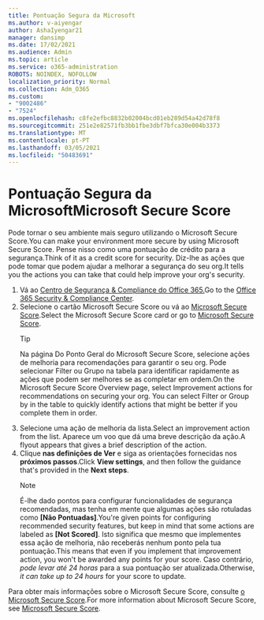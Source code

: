 ```yaml
---
title: Pontuação Segura da Microsoft
ms.author: v-aiyengar
author: AshaIyengar21
manager: dansimp
ms.date: 17/02/2021
ms.audience: Admin
ms.topic: article
ms.service: o365-administration
ROBOTS: NOINDEX, NOFOLLOW
localization_priority: Normal
ms.collection: Adm_O365
ms.custom:
- "9002486"
- "7524"
ms.openlocfilehash: c8fe2efbc8832b02004bcd01eb289d54a42d78f8
ms.sourcegitcommit: 251e2e82571fb3bb1fbe3dbf7bfca30e004b3373
ms.translationtype: MT
ms.contentlocale: pt-PT
ms.lasthandoff: 03/05/2021
ms.locfileid: "50483691"
---
```

# <a name="microsoft-secure-score"></a><span data-ttu-id="0d30c-102">Pontuação Segura da Microsoft</span><span class="sxs-lookup"><span data-stu-id="0d30c-102">Microsoft Secure Score</span></span>

<span data-ttu-id="0d30c-103">Pode tornar o seu ambiente mais seguro utilizando o Microsoft Secure Score.</span><span class="sxs-lookup"><span data-stu-id="0d30c-103">You can make your environment more secure by using Microsoft Secure Score.</span></span> <span data-ttu-id="0d30c-104">Pense nisso como uma pontuação de crédito para a segurança.</span><span class="sxs-lookup"><span data-stu-id="0d30c-104">Think of it as a credit score for security.</span></span> <span data-ttu-id="0d30c-105">Diz-lhe as ações que pode tomar que podem ajudar a melhorar a segurança do seu org.</span><span class="sxs-lookup"><span data-stu-id="0d30c-105">It tells you the actions you can take that could help improve your org's security.</span></span>

1. <span data-ttu-id="0d30c-106">Vá ao [Centro de Segurança & Compliance do Office 365.](https://go.microsoft.com/fwlink/p/?linkid=2077143)</span><span class="sxs-lookup"><span data-stu-id="0d30c-106">Go to the [Office 365 Security & Compliance Center](https://go.microsoft.com/fwlink/p/?linkid=2077143).</span></span>
1. <span data-ttu-id="0d30c-107">Selecione o cartão Microsoft Secure Score ou vá ao [Microsoft Secure Score](https://go.microsoft.com/fwlink/?linkid=2099589).</span><span class="sxs-lookup"><span data-stu-id="0d30c-107">Select the Microsoft Secure Score card or go to [Microsoft Secure Score](https://go.microsoft.com/fwlink/?linkid=2099589).</span></span>
    > [!TIP]
    >  <span data-ttu-id="0d30c-108">Na página Do Ponto Geral do Microsoft Secure Score, selecione ações de melhoria para recomendações para garantir o seu org. Pode selecionar Filter ou Grupo na tabela para identificar rapidamente as ações que podem ser melhores se as completar em ordem.</span><span class="sxs-lookup"><span data-stu-id="0d30c-108">On the Microsoft Secure Score Overview page, select Improvement actions for recommendations on securing your org. You can select Filter or Group by in the table to quickly identify actions that might be better if you complete them in order.</span></span>
1. <span data-ttu-id="0d30c-109">Selecione uma ação de melhoria da lista.</span><span class="sxs-lookup"><span data-stu-id="0d30c-109">Select an improvement action from the list.</span></span> <span data-ttu-id="0d30c-110">Aparece um voo que dá uma breve descrição da ação.</span><span class="sxs-lookup"><span data-stu-id="0d30c-110">A flyout appears that gives a brief description of the action.</span></span>
1. <span data-ttu-id="0d30c-111">Clique **nas definições de Ver** e siga as orientações fornecidas nos **próximos passos**.</span><span class="sxs-lookup"><span data-stu-id="0d30c-111">Click **View settings**, and then follow the guidance that's provided in the **Next steps**.</span></span>
    > [!NOTE]
    > <span data-ttu-id="0d30c-112">É-lhe dado pontos para configurar funcionalidades de segurança recomendadas, mas tenha em mente que algumas ações são rotuladas como **[Não Pontuadas]**.</span><span class="sxs-lookup"><span data-stu-id="0d30c-112">You're given points for configuring recommended security features, but keep in mind that some actions are labeled as **[Not Scored]**.</span></span> <span data-ttu-id="0d30c-113">Isto significa que mesmo que implementes essa ação de melhoria, não receberás nenhum ponto pela tua pontuação.</span><span class="sxs-lookup"><span data-stu-id="0d30c-113">This means that even if you implement that improvement action, you won't be awarded any points for your score.</span></span> <span data-ttu-id="0d30c-114">Caso contrário, *pode levar até 24 horas* para a sua pontuação ser atualizada.</span><span class="sxs-lookup"><span data-stu-id="0d30c-114">Otherwise, *it can take up to 24 hours* for your score to update.</span></span>

<span data-ttu-id="0d30c-115">Para obter mais informações sobre o Microsoft Secure Score, consulte [o Microsoft Secure Score](https://go.microsoft.com/fwlink/?linkid=2103077).</span><span class="sxs-lookup"><span data-stu-id="0d30c-115">For more information about Microsoft Secure Score, see [Microsoft Secure Score](https://go.microsoft.com/fwlink/?linkid=2103077).</span></span>
